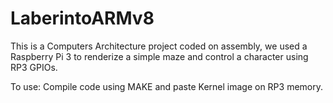 # LaberintoARMv8
This is a Computers Architecture project coded on assembly, we used a Raspberry Pi 3 to renderize a simple maze and control a character using RP3 GPIOs.

To use:
Compile code using MAKE and paste Kernel image on RP3 memory.
